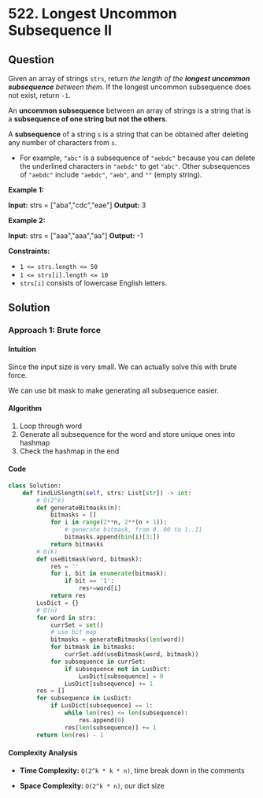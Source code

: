 
# 522. Longest Uncommon Subsequence II

## Question

Given an array of strings  `strs`, return  _the length of the  **longest uncommon subsequence**  between them_. If the longest uncommon subsequence does not exist, return  `-1`.

An  **uncommon subsequence**  between an array of strings is a string that is a  **subsequence of one string but not the others**.

A  **subsequence**  of a string  `s`  is a string that can be obtained after deleting any number of characters from  `s`.

- For example,  `"abc"`  is a subsequence of  `"aebdc"`  because you can delete the underlined characters in  `"aebdc"`  to get  `"abc"`. Other subsequences of  `"aebdc"`  include  `"aebdc"`,  `"aeb"`, and  `""`  (empty string).

**Example 1:**

**Input:** strs = ["aba","cdc","eae"]
**Output:** 3

**Example 2:**

**Input:** strs = ["aaa","aaa","aa"]
**Output:** -1

**Constraints:**

- `1 <= strs.length <= 50`
- `1 <= strs[i].length <= 10`
- `strs[i]`  consists of lowercase English letters.

## Solution

### Approach 1: Brute force

#### Intuition

Since the input size is very small. We can actually solve this with brute force.

We can use bit mask to make generating all subsequence easier.

#### Algorithm

1. Loop through word
2. Generate all subsequence for the word and store unique ones into hashmap
3. Check the hashmap in the end

#### Code

```python
class Solution:
    def findLUSlength(self, strs: List[str]) -> int:
        # O(2^k)
        def generateBitmasks(n):
            bitmasks = []
            for i in range(2**n, 2**(n + 1)):
                # generate bitmask, from 0..00 to 1..11
                bitmasks.append(bin(i)[3:])
            return bitmasks
        # O(k)
        def useBitmask(word, bitmask):
            res = ''
            for i, bit in enumerate(bitmask):
                if bit == '1':
                    res+=word[i]
            return res
        LusDict = {}
        # O(n)
        for word in strs:
            currSet = set()
            # use bit map
            bitmasks = generateBitmasks(len(word))
            for bitmask in bitmasks:
                currSet.add(useBitmask(word, bitmask))
            for subsequence in currSet:
                if subsequence not in LusDict:
                    LusDict[subsequence] = 0
                LusDict[subsequence] += 1
        res = []
        for subsequence in LusDict:
            if LusDict[subsequence] == 1:
                while len(res) <= len(subsequence):
                    res.append(0)
                res[len(subsequence)] += 1
        return len(res) - 1
```

#### Complexity Analysis

- **Time Complexity:**  `O(2^k * k * n)`, time break down in the comments

- **Space Complexity:**  `O(2^k * n)`, our dict size
